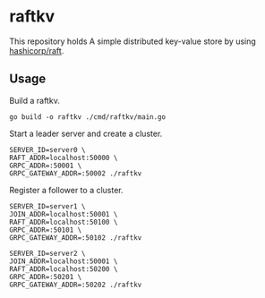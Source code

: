 # raftkv

This repository holds A simple distributed key-value store by using [hashicorp/raft](https://github.com/hashicorp/raft).

## Usage

Build a raftkv.

```shell
go build -o raftkv ./cmd/raftkv/main.go
```

Start a leader server and create a cluster.

```shell
SERVER_ID=server0 \
RAFT_ADDR=localhost:50000 \
GRPC_ADDR=:50001 \
GRPC_GATEWAY_ADDR=:50002 ./raftkv
```

Register a follower to a cluster.

```shell
SERVER_ID=server1 \
JOIN_ADDR=localhost:50001 \
RAFT_ADDR=localhost:50100 \
GRPC_ADDR=:50101 \
GRPC_GATEWAY_ADDR=:50102 ./raftkv
```

```shell
SERVER_ID=server2 \
JOIN_ADDR=localhost:50001 \
RAFT_ADDR=localhost:50200 \
GRPC_ADDR=:50201 \
GRPC_GATEWAY_ADDR=:50202 ./raftkv
```
